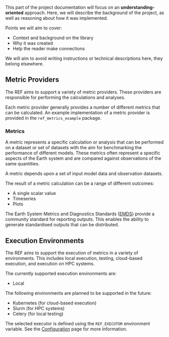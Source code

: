This part of the project documentation
will focus on an **understanding-oriented** approach.
Here, we will describe the background of the project,
as well as reasoning about how it was implemented.

Points we will aim to cover:

- Context and background on the library
- Why it was created
- Help the reader make connections

We will aim to avoid writing instructions or technical descriptions here,
they belong elsewhere.

## Metric Providers

The REF aims to support a variety of metric providers.
These providers are responsible for performing the calculations and analyses.

Each metric provider generally provides a number of different metrics that can be calculated.
An example implementation of a metric provider is provided in the `ref_metrics_example` package.

### Metrics

A metric represents a specific calculation or analysis that can be performed on a dataset
or set of datasets with the aim for benchmarking the performance of different models.
These metrics often represent a specific aspects of the Earth system and are compared against
observations of the same quantities.

A metric depends upon a set of input model data and observation datasets.

The result of a metric calculation can be a range of different outcomes:

* A single scalar value
* Timeseries
* Plots

The Earth System Metrics and Diagnostics Standards
([EMDS](https://github.com/Earth-System-Diagnostics-Standards/EMDS))
provide a community standard for reporting outputs.
This enables the ability to generate standardised outputs that can be distributed.

## Execution Environments

The REF aims to support the execution of metrics in a variety of environments.
This includes local execution, testing, cloud-based execution, and execution on HPC systems.

The currently supported execution environments are:

* Local

The following environments are planned to be supported in the future:

* Kubernetes (for cloud-based execution)
* Slurm (for HPC systems)
* Celery (for local testing)

The selected executor is defined using the `REF_EXECUTOR` environment variable.
See the [Configuration](configuration.md) page for more information.
